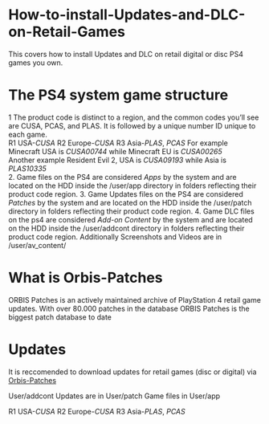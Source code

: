# How-to-install-Updates-and-DLC-on-Retail-Games
This covers how  to install Updates and DLC on retail digital or disc PS4 games you own.      

# The PS4 system game structure  
1 The product code is distinct to a region, and the common codes you’ll see are CUSA, PCAS, and PLAS. It is followed by a unique number ID unique to each game.     
R1 USA-*CUSA*
R2 Europe-*CUSA*
R3 Asia-*PLAS*, *PCAS*
For example Minecraft USA is *CUSA00744* while Minecraft EU is *CUSA00265*  
Another example Resident Evil 2, USA is *CUSA09193* while Asia is *PLAS10335*  
2. Game files on the PS4 are considered *Apps* by the system and are located on the HDD inside the /user/app directory in folders reflecting their product code region.
3. Game Updates files on the PS4 are considered *Patches* by the system and are located on the HDD inside the /user/patch directory in folders reflecting their product code region.
4. Game DLC files on the ps4 are considered *Add-on Content* by the system and are located on the HDD inside the /user/addcont directory in folders reflecting their product code region.
Additionally Screenshots and Videos are in /user/av_content/

      
# What is Orbis-Patches    
ORBIS Patches is an actively maintained archive of PlayStation 4 retail game updates. With over 80.000 patches in the database ORBIS Patches is the biggest patch database to date    

# Updates    
It is reccomended to download updates for retail games (disc or digital) via [Orbis-Patches](https://orbispatches.com/)   


User/addcont
Updates are in 
User/patch
Game files in 
User/app

R1 USA-*CUSA*
R2 Europe-*CUSA*
R3	Asia-*PLAS*, *PCAS*